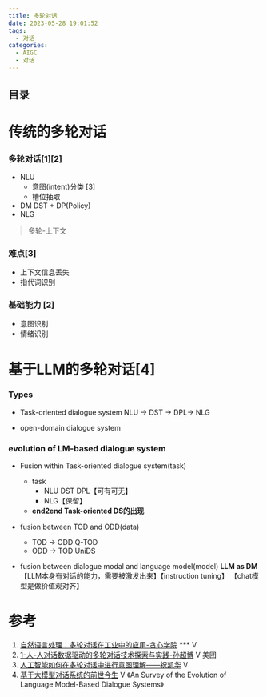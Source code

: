 ```yaml
---
title: 多轮对话
date: 2023-05-28 19:01:52
tags:
  - 对话
categories: 
  - AIGC
  - 对话 
---
```


<p></p>
<!-- more -->

## 目录
<!-- toc -->

# 传统的多轮对话
### 多轮对话[1][2]
+ NLU
    - 意图(intent)分类 [3]   
    - 槽位抽取
+ DM
  DST + DP(Policy)
+ NLG

> 多轮-上下文

### 难点[3]
+ 上下文信息丢失
+ 指代词识别


### 基础能力 [2]
+ 意图识别
+ 情绪识别

# 基于LLM的多轮对话[4]
### Types
+ Task-oriented dialogue system
   NLU -> DST -> DPL-> NLG

+ open-domain dialogue system

### evolution of LM-based dialogue system
+ Fusion within Task-oriented dialogue system(task)
  - task
    - NLU  DST  DPL【可有可无】
    - NLG【保留】
  - **end2end Task-oriented DS的出现**

+ fusion between TOD and ODD(data)
  - TOD -> ODD
    Q-TOD
  - ODD -> TOD
    UniDS
    
+ fusion between dialogue modal and language model(model)
  **LLM as DM**
  【LLM本身有对话的能力，需要被激发出来】【instruction tuning】
  【chat模型是做价值观对齐】

# 参考
1. [自然语言处理：多轮对话在工业中的应用-贪心学院](https://www.bilibili.com/video/BV1dt4y1S7kn/) *** V
2. [1-人-人对话数据驱动的多轮对话技术探索与实践-孙超博](https://www.bilibili.com/video/BV1vZ4y147Qv/) V 美团
3. [人工智能如何在多轮对话中进行意图理解——祝凯华](https://www.bilibili.com/video/BV1Yt4y1S75w/) V
4. [基于大模型对话系统的前世今生](https://www.bilibili.com/video/BV1Mb4y137yB/)  V
   《An Survey of the Evolution of Language Model-Based Dialogue Systems》
